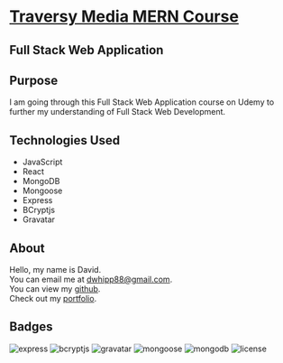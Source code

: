# [Traversy Media MERN Course](https://www.udemy.com/course/mern-stack-front-to-back/)

## Full Stack Web Application

## Purpose

I am going through this Full Stack Web Application course on Udemy to further my understanding of Full Stack Web Development.

## Technologies Used

- JavaScript
- React
- MongoDB
- Mongoose
- Express
- BCryptjs
- Gravatar

## About

Hello, my name is David. \
You can email me at dwhipp88@gmail.com. \
You can view my [github](https://github.com/D-Whipp). \
Check out my [portfolio](http://mighty-brook-32674.herokuapp.com/).

## Badges

![express](https://img.shields.io/badge/express-4.18.2-blue?style=plastic&logo=express)
![bcryptjs](https://img.shields.io/badge/bcryptjs-2.4.3-blue?style=plastic&logo=github)
![gravatar](https://img.shields.io/badge/gravatar-1.8.2-blue?style=plastic&logo=gravatar)
![mongoose](https://img.shields.io/badge/mongoose-6.7.2-blue?style=plastic&logo=mongodb)
![mongodb](https://img.shields.io/badge/mongo-DB-blue?style=plastic&logo=mongodb)
![license](https://img.shields.io/badge/license-MIT-blue?style=plastic&logo=github)
